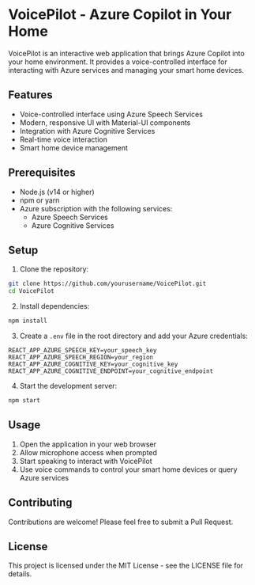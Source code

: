 # VoicePilot - Azure Copilot in Your Home

VoicePilot is an interactive web application that brings Azure Copilot into your home environment. It provides a voice-controlled interface for interacting with Azure services and managing your smart home devices.

## Features

- Voice-controlled interface using Azure Speech Services
- Modern, responsive UI with Material-UI components
- Integration with Azure Cognitive Services
- Real-time voice interaction
- Smart home device management

## Prerequisites

- Node.js (v14 or higher)
- npm or yarn
- Azure subscription with the following services:
  - Azure Speech Services
  - Azure Cognitive Services

## Setup

1. Clone the repository:
```bash
git clone https://github.com/yourusername/VoicePilot.git
cd VoicePilot
```

2. Install dependencies:
```bash
npm install
```

3. Create a `.env` file in the root directory and add your Azure credentials:
```
REACT_APP_AZURE_SPEECH_KEY=your_speech_key
REACT_APP_AZURE_SPEECH_REGION=your_region
REACT_APP_AZURE_COGNITIVE_KEY=your_cognitive_key
REACT_APP_AZURE_COGNITIVE_ENDPOINT=your_cognitive_endpoint
```

4. Start the development server:
```bash
npm start
```

## Usage

1. Open the application in your web browser
2. Allow microphone access when prompted
3. Start speaking to interact with VoicePilot
4. Use voice commands to control your smart home devices or query Azure services

## Contributing

Contributions are welcome! Please feel free to submit a Pull Request.

## License

This project is licensed under the MIT License - see the LICENSE file for details. 